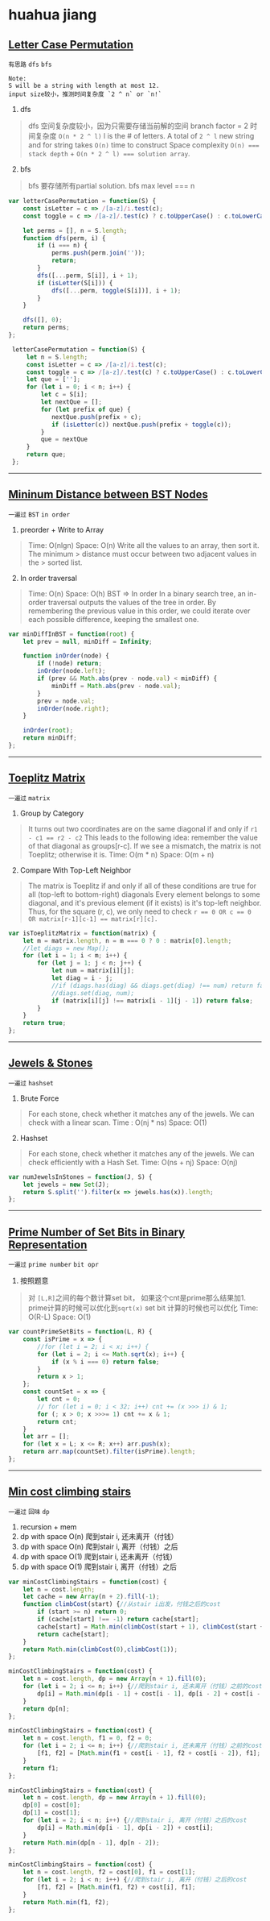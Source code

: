 # huahua jiang

## [Letter Case Permutation](https://leetcode.com/problems/letter-case-permutation/description/)
`有思路` `dfs` `bfs`

```
Note:
S will be a string with length at most 12.
input size较小，推测时间复杂度 `2 ^ n` or `n!`
```

1. dfs
> dfs 空间复杂度较小，因为只需要存储当前解的空间
branch factor = 2
时间复杂度 `O(n * 2 ^ l)` l is the # of letters. A total of `2 ^ l` new string and for string takes `O(n)` time to construct
Space complexity `O(n) === stack depth` + `O(n * 2 ^ l) === solution array`.

2. bfs
> bfs 要存储所有partial solution.
> bfs max level === n

```javascript
var letterCasePermutation = function(S) {
    const isLetter = c => /[a-z]/i.test(c);
    const toggle = c => /[a-z]/.test(c) ? c.toUpperCase() : c.toLowerCase();

    let perms = [], n = S.length;
    function dfs(perm, i) {
        if (i === n) {
            perms.push(perm.join(''));
            return;
        }
        dfs([...perm, S[i]], i + 1);
        if (isLetter(S[i])) {
            dfs([...perm, toggle(S[i])], i + 1);
        }
    }

    dfs([], 0);
    return perms;
};

 letterCasePermutation = function(S) {
     let n = S.length;
     const isLetter = c => /[a-z]/i.test(c);
     const toggle = c => /[a-z]/.test(c) ? c.toUpperCase() : c.toLowerCase();
     let que = [''];
     for (let i = 0; i < n; i++) {
         let c = S[i];
         let nextQue = [];
         for (let prefix of que) {
            nextQue.push(prefix + c);
            if (isLetter(c)) nextQue.push(prefix + toggle(c));
         }
         que = nextQue
     }
     return que;
 };
```

---
## [Mininum Distance between BST Nodes](https://leetcode.com/problems/minimum-distance-between-bst-nodes/description/)
`一遍过` `BST` `in order`

1. preorder + Write to Array
> Time: O(nlgn)
> Space: O(n)
> Write all the values to an array, then sort it. The minimum > distance must occur between two adjacent values in the > sorted list.

2. In order traversal
> Time: O(n)
> Space: O(h)
> BST => In order
> In a binary search tree, an in-order traversal outputs the values of the tree in order. By remembering the previous value in this order, we could iterate over each possible difference, keeping the smallest one.

```javascript
var minDiffInBST = function(root) {
    let prev = null, minDiff = Infinity;

    function inOrder(node) {
        if (!node) return;
        inOrder(node.left);
        if (prev && Math.abs(prev - node.val) < minDiff) {
            minDiff = Math.abs(prev - node.val);
        }
        prev = node.val;
        inOrder(node.right);
    }

    inOrder(root);
    return minDiff;
};
```
---
## [Toeplitz Matrix](https://leetcode.com/problems/toeplitz-matrix/description/)

`一遍过` `matrix`

1. Group by Category
> It turns out two coordinates are on the same diagonal if and only if `r1 - c1 == r2 - c2`
> This leads to the following idea: remember the value of that diagonal as groups[r-c]. If we see a mismatch, the matrix is not Toeplitz; otherwise it is.
> Time: O(m * n)
> Space: O(m + n)

2. Compare With Top-Left Neighbor
> The matrix is Toeplitz if and only if all of these conditions are true for all (top-left to bottom-right) diagonals
> Every element belongs to some diagonal, and it's previous element (if it exists) is it's top-left neighbor. Thus, for the square (r, c), we only need to check `r == 0 OR c == 0 OR matrix[r-1][c-1] == matrix[r][c].`

```javascript
var isToeplitzMatrix = function(matrix) {
    let m = matrix.length, n = m === 0 ? 0 : matrix[0].length;
    //let diags = new Map();
    for (let i = 1; i < m; i++) {
        for (let j = 1; j < n; j++) {
            let num = matrix[i][j];
            let diag = i - j;
            //if (diags.has(diag) && diags.get(diag) !== num) return false;
            //diags.set(diag, num);
            if (matrix[i][j] !== matrix[i - 1][j - 1]) return false;
        }
    }
    return true;
};
```
---
## [Jewels & Stones](https://leetcode.com/problems/jewels-and-stones/description/)

`一遍过` `hashset`

1. Brute Force
> For each stone, check whether it matches any of the jewels. We can check with a linear scan.
> Time : O(nj * ns)
> Space: O(1)

2. Hashset
> For each stone, check whether it matches any of the jewels. We can check efficiently with a Hash Set.
> Time: O(ns + nj)
> Space: O(nj)

```javascript
var numJewelsInStones = function(J, S) {
    let jewels = new Set(J);
    return S.split('').filter(x => jewels.has(x)).length;
};
```
---
## [Prime Number of Set Bits in Binary Representation](https://leetcode.com/problems/prime-number-of-set-bits-in-binary-representation/description/)

`一遍过` `prime number` `bit opr`

1. 按照题意
>对 `[L,R]`之间的每个数计算set bit， 如果这个cnt是prime那么结果加1.
>prime计算的时候可以优化到`sqrt(x)`
>set bit 计算的时候也可以优化
>Time: O(R-L)
>Space: O(1)

```javascript
var countPrimeSetBits = function(L, R) {
    const isPrime = x => {
        //for (let i = 2; i < x; i++) {
        for (let i = 2; i <= Math.sqrt(x); i++) {
            if (x % i === 0) return false;
        }
        return x > 1;
    };
    const countSet = x => {
        let cnt = 0;
        // for (let i = 0; i < 32; i++) cnt += (x >>> i) & 1;
        for (; x > 0; x >>>= 1) cnt += x & 1;
        return cnt;
    }
    let arr = [];
    for (let x = L; x <= R; x++) arr.push(x);
    return arr.map(countSet).filter(isPrime).length;
};
```
---

## [Min cost climbing stairs](https://leetcode.com/problems/min-cost-climbing-stairs/description/)

`一遍过` `回味` `dp`

1. recursion + mem
2. dp with space O(n) 爬到stair i, 还未离开（付钱）
3. dp with space O(n) 爬到stair i, 离开（付钱）之后
4. dp with space O(1) 爬到stair i, 还未离开（付钱）
5. dp with space O(1) 爬到stair i, 离开（付钱）之后

```javascript
var minCostClimbingStairs = function(cost) {
    let n = cost.length;
    let cache = new Array(n + 2).fill(-1);
    function climbCost(start) {//从stair i出发，付钱之后的cost
        if (start >= n) return 0;
        if (cache[start] !== -1) return cache[start];
        cache[start] = Math.min(climbCost(start + 1), climbCost(start + 2)) + cost[start];
        return cache[start];
    }
    return Math.min(climbCost(0),climbCost(1));
};

minCostClimbingStairs = function(cost) {
    let n = cost.length, dp = new Array(n + 1).fill(0);
    for (let i = 2; i <= n; i++) {//爬到stair i, 还未离开（付钱）之前的cost
        dp[i] = Math.min(dp[i - 1] + cost[i - 1], dp[i - 2] + cost[i - 2]);
    }
    return dp[n];
};

minCostClimbingStairs = function(cost) {
    let n = cost.length, f1 = 0, f2 = 0;
    for (let i = 2; i <= n; i++) {//爬到stair i, 还未离开（付钱）之前的cost
        [f1, f2] = [Math.min(f1 + cost[i - 1], f2 + cost[i - 2]), f1];
    }
    return f1;
};

minCostClimbingStairs = function(cost) {
    let n = cost.length, dp = new Array(n + 1).fill(0);
    dp[0] = cost[0];
    dp[1] = cost[1];
    for (let i = 2; i < n; i++) {//爬到stair i, 离开（付钱）之后的cost
        dp[i] = Math.min(dp[i - 1], dp[i - 2]) + cost[i];
    }
    return Math.min(dp[n - 1], dp[n - 2]);
};

minCostClimbingStairs = function(cost) {
    let n = cost.length, f2 = cost[0], f1 = cost[1];
    for (let i = 2; i < n; i++) {//爬到stair i, 离开（付钱）之后的cost
        [f1, f2] = [Math.min(f1, f2) + cost[i], f1];
    }
    return Math.min(f1, f2);
};
```
